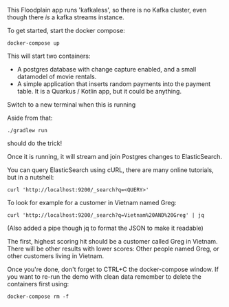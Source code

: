 This Floodplain app runs 'kafkaless', so there is no Kafka cluster, even though
there _is_ a kafka streams instance.

To get started, start the docker compose:
```
docker-compose up
```

This will start two containers: 
 - A postgres database with change capture enabled, and a small datamodel of movie rentals.
 - A simple application that inserts random payments into the payment table. It is a Quarkus / Kotlin app, but it could be anything.

Switch to a new terminal when this is running

Aside from that:

```
./gradlew run
```
should do the trick!

Once it is running, it will stream and join Postgres changes to ElasticSearch.

You can query ElasticSearch using cURL, there are many online tutorials, but in a nutshell:
```
curl 'http://localhost:9200/_search?q=<QUERY>'
``` 

To look for example for a customer in Vietnam named Greg:
```
curl 'http://localhost:9200/_search?q=Vietnam%20AND%20Greg' | jq
```
(Also added a pipe though jq to format the JSON to make it readable)

The first, highest scoring hit should be a customer called Greg in Vietnam. There will be other results with lower scores: Other people named Greg, or other customers living in Vietnam.

Once you're done, don't forget to CTRL+C the docker-compose window. If you want to re-run the demo with clean data remember to delete the containers first using:
```
docker-compose rm -f
```

